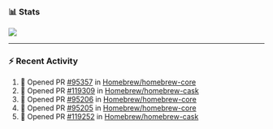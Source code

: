 ### :bar_chart: Stats

<a href="#">
  <img align="center" src="https://github-readme-stats.vercel.app/api?username=tuzi3040&show_icons=true&theme=dark" />
</a>

---

### :zap: Recent Activity

<!--START_SECTION:activity-->
1. 💪 Opened PR [#95357](https://github.com/Homebrew/homebrew-core/pull/95357) in [Homebrew/homebrew-core](https://github.com/Homebrew/homebrew-core)
2. 💪 Opened PR [#119309](https://github.com/Homebrew/homebrew-cask/pull/119309) in [Homebrew/homebrew-cask](https://github.com/Homebrew/homebrew-cask)
3. 💪 Opened PR [#95206](https://github.com/Homebrew/homebrew-core/pull/95206) in [Homebrew/homebrew-core](https://github.com/Homebrew/homebrew-core)
4. 💪 Opened PR [#95205](https://github.com/Homebrew/homebrew-core/pull/95205) in [Homebrew/homebrew-core](https://github.com/Homebrew/homebrew-core)
5. 💪 Opened PR [#119252](https://github.com/Homebrew/homebrew-cask/pull/119252) in [Homebrew/homebrew-cask](https://github.com/Homebrew/homebrew-cask)
<!--END_SECTION:activity-->
